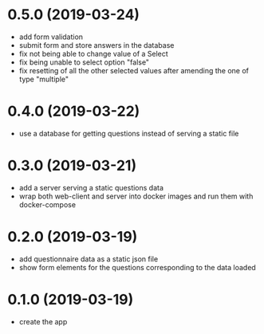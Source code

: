 # 0.5.0 (2019-03-24)

* add form validation
* submit form and store answers in the database
* fix not being able to change value of a Select
* fix being unable to select option "false"
* fix resetting of all the other selected values after amending the one of type "multiple"

# 0.4.0 (2019-03-22)

* use a database for getting questions instead of serving a static file

# 0.3.0 (2019-03-21)

* add a server serving a static questions data
* wrap both web-client and server into docker images and run them with docker-compose

# 0.2.0 (2019-03-19)

* add questionnaire data as a static json file
* show form elements for the questions corresponding to the data loaded

# 0.1.0 (2019-03-19)

* create the app
